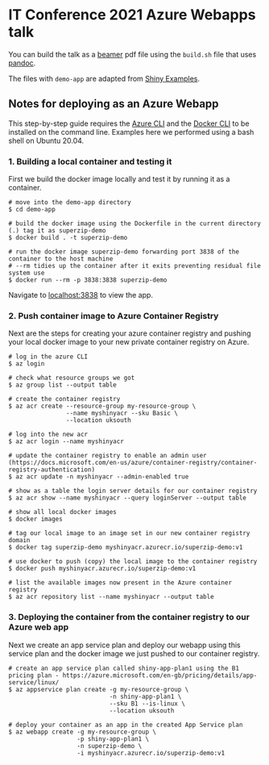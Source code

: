 # IT Conference 2021 Azure Webapps talk

You can build the talk as a [beamer](http://tug.ctan.org/macros/latex/contrib/beamer/doc/beameruserguide.pdf) pdf file using the `build.sh` file that uses [pandoc](https://pandoc.org/).

The files with `demo-app` are adapted from [Shiny Examples](https://github.com/rstudio/shiny-examples/tree/master/063-superzip-example).

## Notes for deploying as an Azure Webapp

This step-by-step guide requires the [Azure CLI](https://docs.microsoft.com/en-us/cli/azure/install-azure-cli) and the [Docker CLI](https://docs.docker.com/get-docker/) to be installed on the command line. Examples here we performed using a bash shell on Ubuntu 20.04.
### 1. Building a local container and testing it

First we build the docker image locally and test it by running it as a container.

```bash=true
# move into the demo-app directory
$ cd demo-app

# build the docker image using the Dockerfile in the current directory (.) tag it as superzip-demo
$ docker build . -t superzip-demo

# run the docker image superzip-demo forwarding port 3838 of the container to the host machine
# --rm tidies up the container after it exits preventing residual file system use
$ docker run --rm -p 3838:3838 superzip-demo
```

Navigate to [localhost:3838](localhost:3838) to view the app.


### 2. Push container image to Azure Container Registry

Next are the steps for creating your azure container registry and pushing your local docker image to your new private container registry on Azure.

```bash=
# log in the azure CLI
$ az login

# check what resource groups we got
$ az group list --output table

# create the container registry 
$ az acr create --resource-group my-resource-group \
                --name myshinyacr --sku Basic \
                --location uksouth

# log into the new acr 
$ az acr login --name myshinyacr

# update the container registry to enable an admin user (https://docs.microsoft.com/en-us/azure/container-registry/container-registry-authentication)
$ az acr update -n myshinyacr --admin-enabled true

# show as a table the login server details for our container registry
$ az acr show --name myshinyacr --query loginServer --output table

# show all local docker images
$ docker images

# tag our local image to an image set in our new container registry domain
$ docker tag superzip-demo myshinyacr.azurecr.io/superzip-demo:v1

# use docker to push (copy) the local image to the container registry
$ docker push myshinyacr.azurecr.io/superzip-demo:v1

# list the available images now present in the Azure container registry
$ az acr repository list --name myshinyacr --output table

```

### 3. Deploying the container from the container registry to our Azure web app

Next we create an app service plan and deploy our webapp using this service plan and the docker image we just pushed to our container registry.

```bash=
# create an app service plan called shiny-app-plan1 using the B1 pricing plan - https://azure.microsoft.com/en-gb/pricing/details/app-service/linux/
$ az appservice plan create -g my-resource-group \
                            -n shiny-app-plan1 \
                            --sku B1 --is-linux \
                            --location uksouth

# deploy your container as an app in the created App Service plan
$ az webapp create -g my-resource-group \
                   -p shiny-app-plan1 \
                   -n superzip-demo \
                   -i myshinyacr.azurecr.io/superzip-demo:v1 

```
